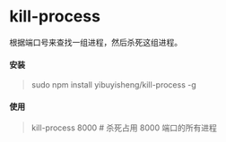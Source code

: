 # kill-process

根据端口号来查找一组进程，然后杀死这组进程。

#### 安装

  > sudo npm install yibuyisheng/kill-process -g
  
#### 使用
  
  > kill-process 8000   # 杀死占用 8000 端口的所有进程

